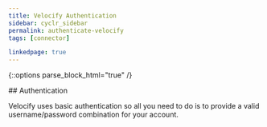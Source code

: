 ```yaml
---
title: Velocify Authentication
sidebar: cyclr_sidebar
permalink: authenticate-velocify
tags: [connector]

linkedpage: true
---
```

{::options parse_block_html="true" /}
<section class="card">
## Authentication

Velocify uses basic authentication so all you need to do is to provide a valid username/password combination for your account.


</section>
